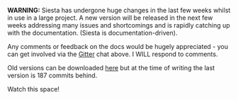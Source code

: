 **WARNING:** Siesta has undergone huge changes in the last few weeks whilst in use in a large project. A new version will be released in the next few weeks addressing many issues and shortcomings and is rapidly catching up with the documentation. (Siesta is documentation-driven).

Any comments or feedback on the docs would be hugely appreciated - you can get involved via the [Gitter](https://gitter.im/mtford90/siesta) chat above. I WILL respond to comments.

Old versions can be downloaded [here](https://github.com/mtford90/siesta/releases) but at the time of writing the last version is 187 commits behind.

Watch this space!